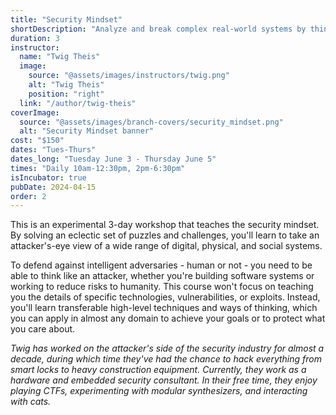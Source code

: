 ```yaml
---
title: "Security Mindset"
shortDescription: "Analyze and break complex real-world systems by thinking like an attacker."
duration: 3
instructor:
  name: "Twig Theis"
  image:
    source: "@assets/images/instructors/twig.png"
    alt: "Twig Theis"
    position: "right"
  link: "/author/twig-theis"
coverImage:
  source: "@assets/images/branch-covers/security_mindset.png"
  alt: "Security Mindset banner"
cost: "$150"
dates: "Tues-Thurs"
dates_long: "Tuesday June 3 - Thursday June 5"
times: "Daily 10am-12:30pm, 2pm-6:30pm"
isIncubator: true
pubDate: 2024-04-15
order: 2
---
```


This is an experimental 3-day workshop that teaches the security mindset. By solving an eclectic set of puzzles and challenges, you'll learn to take an attacker's-eye view of a wide range of digital, physical, and social systems.

To defend against intelligent adversaries - human or not - you need to be able to think like an attacker, whether you're building software systems or working to reduce risks to humanity. This course won't focus on teaching you the details of specific technologies, vulnerabilities, or exploits. Instead, you'll learn transferable high-level techniques and ways of thinking, which you can apply in almost any domain to achieve your goals or to protect what you care about.

*Twig has worked on the attacker's side of the security industry for almost a decade, during which time they've had the chance to hack everything from smart locks to heavy construction equipment. Currently, they work as a hardware and embedded security consultant. In their free time, they enjoy playing CTFs, experimenting with modular synthesizers, and interacting with cats.*
